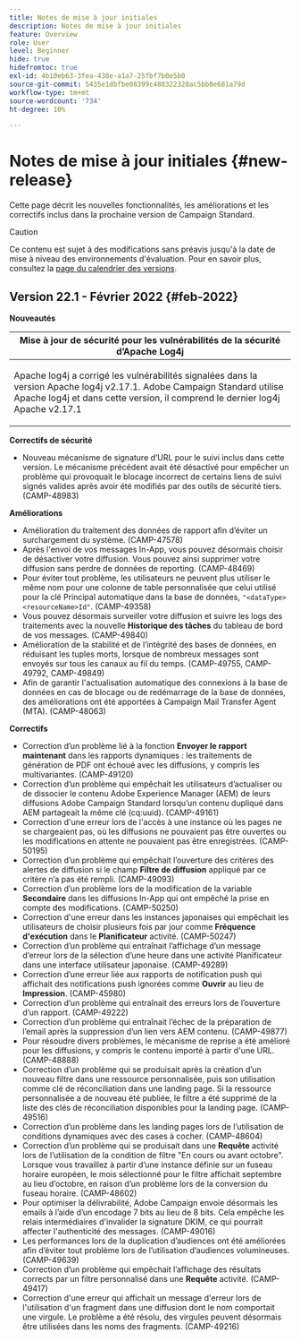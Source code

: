 ```yaml
---
title: Notes de mise à jour initiales
description: Notes de mise à jour initiales
feature: Overview
role: User
level: Beginner
hide: true
hidefromtoc: true
exl-id: 4b10eb63-3fea-438e-a1a7-25fbf7b0e5b0
source-git-commit: 5435e1dbfbe08399c488322320ac5bb8e681a79d
workflow-type: tm+mt
source-wordcount: '734'
ht-degree: 10%

---
```


# Notes de mise à jour initiales {#new-release}

Cette page décrit les nouvelles fonctionnalités, les améliorations et les correctifs inclus dans la prochaine version de Campaign Standard.

>[!CAUTION]
>
> Ce contenu est sujet à des modifications sans préavis jusqu&#39;à la date de mise à niveau des environnements d&#39;évaluation. Pour en savoir plus, consultez la [page du calendrier des versions](../../rn/using/release-planning.md).

## Version 22.1 - Février 2022               {#feb-2022}


**Nouveautés**


<table> 
<thead> 
<tr> 
<th> <strong>Mise à jour de sécurité pour les vulnérabilités de la sécurité d’Apache Log4j</strong><br /> </th> 
</tr> 
</thead> 
<tbody> 
<tr> 
<td>
<p>Apache log4j a corrigé les vulnérabilités signalées dans la version Apache log4j v2.17.1. Adobe Campaign Standard utilise Apache log4j et dans cette version, il comprend le dernier log4j Apache v2.17.1 </p>
</td> 
</tr> 
</tbody> 
</table>

**Correctifs de sécurité**

* Nouveau mécanisme de signature d’URL pour le suivi inclus dans cette version. Le mécanisme précédent avait été désactivé pour empêcher un problème qui provoquait le blocage incorrect de certains liens de suivi signés valides après avoir été modifiés par des outils de sécurité tiers. (CAMP-48983)

**Améliorations**

* Amélioration du traitement des données de rapport afin d’éviter un surchargement du système. (CAMP-47578)
* Après l&#39;envoi de vos messages In-App, vous pouvez désormais choisir de désactiver votre diffusion. Vous pouvez ainsi supprimer votre diffusion sans perdre de données de reporting. (CAMP-48469)
* Pour éviter tout problème, les utilisateurs ne peuvent plus utiliser le même nom pour une colonne de table personnalisée que celui utilisé pour la clé Principal automatique dans la base de données, `"<dataType><resourceName>Id"`. (CAMP-49358)
* Vous pouvez désormais surveiller votre diffusion et suivre les logs des traitements avec la nouvelle **Historique des tâches** du tableau de bord de vos messages. (CAMP-49840)
* Amélioration de la stabilité et de l’intégrité des bases de données, en réduisant les tuples morts, lorsque de nombreux messages sont envoyés sur tous les canaux au fil du temps. (CAMP-49755, CAMP-49792, CAMP-49849)
* Afin de garantir l&#39;actualisation automatique des connexions à la base de données en cas de blocage ou de redémarrage de la base de données, des améliorations ont été apportées à Campaign Mail Transfer Agent (MTA). (CAMP-48063)


**Correctifs**

* Correction d’un problème lié à la fonction **Envoyer le rapport maintenant** dans les rapports dynamiques : les traitements de génération de PDF ont échoué avec les diffusions, y compris les multivariantes. (CAMP-49120)
* Correction d’un problème qui empêchait les utilisateurs d’actualiser ou de dissocier le contenu Adobe Experience Manager (AEM) de leurs diffusions Adobe Campaign Standard lorsqu’un contenu dupliqué dans AEM partageait la même clé (cq:uuid). (CAMP-49161)
* Correction d&#39;une erreur lors de l&#39;accès à une instance où les pages ne se chargeaient pas, où les diffusions ne pouvaient pas être ouvertes ou les modifications en attente ne pouvaient pas être enregistrées. (CAMP-50195)
* Correction d’un problème qui empêchait l’ouverture des critères des alertes de diffusion si le champ **Filtre de diffusion** appliqué par ce critère n’a pas été rempli. (CAMP-49093)
* Correction d’un problème lors de la modification de la variable **Secondaire** dans les diffusions In-App qui ont empêché la prise en compte des modifications. (CAMP-50250)
* Correction d&#39;une erreur dans les instances japonaises qui empêchait les utilisateurs de choisir plusieurs fois par jour comme **Fréquence d&#39;exécution** dans le **Planificateur** activité. (CAMP-50247)
* Correction d’un problème qui entraînait l’affichage d’un message d’erreur lors de la sélection d’une heure dans une activité Planificateur dans une interface utilisateur japonaise. (CAMP-49289)
* Correction d’une erreur liée aux rapports de notification push qui affichait des notifications push ignorées comme **Ouvrir** au lieu de **Impression**. (CAMP-45980)
* Correction d’un problème qui entraînait des erreurs lors de l’ouverture d’un rapport. (CAMP-49222)
* Correction d’un problème qui entraînait l’échec de la préparation de l’email après la suppression d’un lien vers AEM contenu. (CAMP-49877)
* Pour résoudre divers problèmes, le mécanisme de reprise a été amélioré pour les diffusions, y compris le contenu importé à partir d&#39;une URL. (CAMP-48888)
* Correction d’un problème qui se produisait après la création d’un nouveau filtre dans une ressource personnalisée, puis son utilisation comme clé de réconciliation dans une landing page. Si la ressource personnalisée a de nouveau été publiée, le filtre a été supprimé de la liste des clés de réconciliation disponibles pour la landing page. (CAMP-49516)
* Correction d’un problème dans les landing pages lors de l’utilisation de conditions dynamiques avec des cases à cocher. (CAMP-48604)
* Correction d’un problème qui se produisait dans une **Requête** activité lors de l’utilisation de la condition de filtre &quot;En cours ou avant octobre&quot;. Lorsque vous travaillez à partir d’une instance définie sur un fuseau horaire européen, le mois sélectionné pour le filtre affichait septembre au lieu d’octobre, en raison d’un problème lors de la conversion du fuseau horaire. (CAMP-48602)
* Pour optimiser la délivrabilité, Adobe Campaign envoie désormais les emails à l’aide d’un encodage 7 bits au lieu de 8 bits. Cela empêche les relais intermédiaires d&#39;invalider la signature DKIM, ce qui pourrait affecter l&#39;authenticité des messages. (CAMP-49016)
* Les performances lors de la duplication d’audiences ont été améliorées afin d’éviter tout problème lors de l’utilisation d’audiences volumineuses. (CAMP-49639)
* Correction d’un problème qui empêchait l’affichage des résultats corrects par un filtre personnalisé dans une **Requête** activité. (CAMP-49417)
* Correction d&#39;une erreur qui affichait un message d&#39;erreur lors de l&#39;utilisation d&#39;un fragment dans une diffusion dont le nom comportait une virgule. Le problème a été résolu, des virgules peuvent désormais être utilisées dans les noms des fragments. (CAMP-49216)